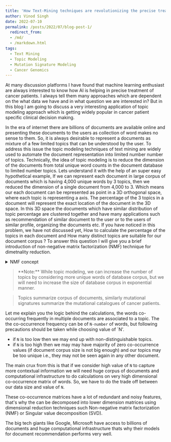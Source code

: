 ```yaml
---
title: 'How Text-Mining techniques are revolutionizing the precise treatment of cancer patients'
author: Vinod Singh
date: 2022-07-10
permalink: /posts/2022/07/blog-post-1/
  redirect_from: 
  - /md/
  - /markdown.html
tags:
  - Text Mining
  - Topic Modeling 
  - Mutation Signature Modeling
  - Cancer Genomics
---
```

   At many discussion platforms I have found that machine learning enthusiast are always interested to know how AI is helping in precise treatment of cancer patients. I always tell them many approaches which are dependent on the what data we have and in what question we are interested in?  But in this blog I am going to discuss a very interesting application of topic modeling approach which is getting widely popular in cancer patient specific clinical decision making.
  
  In the era of internet there are billions of documents are available online and presenting these documents to the users as collection of word makes no sense to them. So, it is always desirable to represent a documents as mixture of a few limited topics that can be understood by the user. To address this issue the topic modeling techniques of text mining are widely used to automate the document representation into limited number number of topics. Technically, the idea of topic modeling is to reduce the dimension of the documents from total unique word counts in the document database to limited number topics. Lets understand it with the help of an super easy hypothetical example, If we can represent each document in large corpus of documents which is having 4,000 unique words by 3 topics, then we reduced the dimension of a single document from 4,000 to 3. Which means our each document can be represented as point in a 3D orthogonal space, where each topic is representing a axis. The percentage of the 3 topics in a document will represent the exact location of the document in the 3D space. In this 3D space the documents which have similar distribution of topic percentage are clustered together and have many applications such as recommendation of similar document to the user or to the users of similar profile, organizing the documents etc. If you have noticed in this problem, we have not discussed yet, How to calculate the percentage of the topics in each document and How many distinct topics are suitable for our document corpus ?   To answer this question I will give you a brief introduction of non-negative matrix factorization (NMF) technique for dimetnality reduction.   
 
<details><summary>NMF concept</summary><blockquote>
    
In the figure below you can see here are four points (each point represents a documnet) represented in three dimentions (each dimention represents a topic). 
  
<p align="center">
    <img src="../images/3dplot_2.jpg" alt="3D plot" style="height: 360px; width:360px;"/>
</p> 

Each blue point can be represented and linear combination of two vectors ($\hat i$ and $\hat j$), but the red point is the exception which is linear combination of three vectors ($\hat i$, $\hat j$  and $\hat k$) as mentioned below
  
$$
\textcolor{blue}{\begin{bmatrix}
           5 \\
           6 \\
           0 
\end{bmatrix}} 
\begin{align}  = \textcolor{blue}{5}
  \begin{bmatrix}
             1 \\
             0 \\
             0 
  \end{bmatrix}
  + 
  \textcolor{blue}{6} \begin{bmatrix}
             0 \\
             1 \\
             0 
  \end{bmatrix}  =
  \textcolor{blue}{5} \hat i+ \textcolor{blue}{6} \hat j
 \end{align} 
$$ 

<!--
$$ 
\begin{align} &=
  5 \hat i+ 6 \hat j
\end{align}
$$ 
-->  
  
$$
  {\begin{align}
  \textcolor{blue}{\begin{bmatrix}
               15 \\
               5 \\
               0 
    \end{bmatrix}}  = 
    \textcolor{blue}{15} \hat i+ \textcolor{blue}{5} \hat j ,
    \textcolor{blue}{\begin{bmatrix}
               14 \\
               14 \\
               0 
    \end{bmatrix}} = 
    \textcolor{blue}{14} \hat i+ \textcolor{blue}{14} \hat j   ,
    \textcolor{red}{\begin{bmatrix}
               6 \\
               12 \\
               2 
    \end{bmatrix}} = 
    \textcolor{red}{6} \hat i+ \textcolor{red}{12} \hat j + \textcolor{red}{2} \hat k
  \end{align}
$$

But we want to represent our points (documents) by minimum number of dimensions (topics). So, ff we remove the $\hat k$ dimension  of red point then this point can also be represented by two dimensions where other points also lie. This removal of the $\hat k$ dimension here makes perfect sense here, because it is a small quantity compared to the variability of other dimensions and is present in only one sample. There is a high probability this component is created due to noise (irrelevant words in the document) in the data and we do not want to model our topics on the noise. But this step well add up some error as discussed below.
  
$$
\begin{bmatrix} 5 & 15 & 14 & \textcolor{red}{6} \\
6 & 5 & 14 & \textcolor{red}{12} \\
0 & 0 & 0 & \textcolor{red}{2} \end{bmatrix} =
\begin{bmatrix} 1 & 0 \\
0 & 1 \\
0 & 0  \end{bmatrix}
\times
\begin{bmatrix} 5 & 15 & 14 & \textcolor{red}{6} \\
6 & 5 & 14 & \textcolor{red}{12} \end{bmatrix} + \textcolor{red}{err}
$$ 
  



</blockquote></details>

<blockquote>   
**Note:** While topic modeling, we can increase the number of topics by considering more unique words of database corpus, but we will need to increase the size of database corpus in exponential manner.
</blockquote>
 
<blockquote> 
Topics summarize corpus of documents, similarly mutational signatures summarize the mutational catalogues of cancer patients. 
</blockquote>

  
  
  
  Let me explain you the logic behind the calculations, the words co-occurring frequently in multiple documents are associated to a topic. The the co-occurrence frequency can be of `N-number` of words, but following precautions should be taken while choosing value of `N'.
  
 * if `N` is too low then we may end up with non-distinguishable topics.
 * if `N` is too high then we may may have majority of zero co-occurrence values (if document corpus size is not big enough) and our topics may be too unique i.e., they may not be seen again in any other document.
 
 The main crux from this is that if we consider high value of `N` to capture more contextual information we will need huge corpus of documents and computational infrastructure to do calculations on very high dimensional co-occurrence matrix of words. So, we have to do the trade off between our data size and value of `N`.  
 
These co-occurrence matrices have a lot of redundant and noisy features, that's why the can be decomposed into lower dimension matrices using dimensional reduction techniques such Non-negative matrix factorization (NMF) or Singular value decomposition (SVD).  
 
 The big tech giants like Google, Microsoft have access to billions of documents and huge computational infrastructure thats why their models for document recommendation performs very well.
 
 
